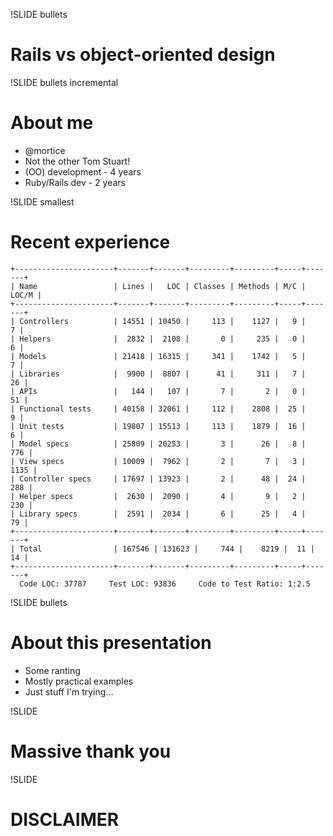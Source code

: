 !SLIDE bullets
# Rails vs object-oriented design #

!SLIDE bullets incremental
# About me #

* @mortice
* Not the other Tom Stuart!
* (OO) development - 4 years
* Ruby/Rails dev - 2 years

!SLIDE smallest
# Recent experience #
    +----------------------+-------+-------+---------+---------+-----+-------+
    | Name                 | Lines |   LOC | Classes | Methods | M/C | LOC/M |
    +----------------------+-------+-------+---------+---------+-----+-------+
    | Controllers          | 14551 | 10450 |     113 |    1127 |   9 |     7 |
    | Helpers              |  2832 |  2108 |       0 |     235 |   0 |     6 |
    | Models               | 21418 | 16315 |     341 |    1742 |   5 |     7 |
    | Libraries            |  9900 |  8807 |      41 |     311 |   7 |    26 |
    | APIs                 |   144 |   107 |       7 |       2 |   0 |    51 |
    | Functional tests     | 40158 | 32061 |     112 |    2808 |  25 |     9 |
    | Unit tests           | 19807 | 15513 |     113 |    1879 |  16 |     6 |
    | Model specs          | 25809 | 20253 |       3 |      26 |   8 |   776 |
    | View specs           | 10009 |  7962 |       2 |       7 |   3 |  1135 |
    | Controller specs     | 17697 | 13923 |       2 |      48 |  24 |   288 |
    | Helper specs         |  2630 |  2090 |       4 |       9 |   2 |   230 |
    | Library specs        |  2591 |  2034 |       6 |      25 |   4 |    79 |
    +----------------------+-------+-------+---------+---------+-----+-------+
    | Total                | 167546 | 131623 |     744 |    8219 |  11 |    14 |
    +----------------------+-------+-------+---------+---------+-----+-------+
      Code LOC: 37787     Test LOC: 93836     Code to Test Ratio: 1:2.5
    

!SLIDE bullets
# About this presentation

* Some ranting
* Mostly practical examples
* Just stuff I'm trying...

!SLIDE
# Massive thank you #

!SLIDE
# DISCLAIMER #
